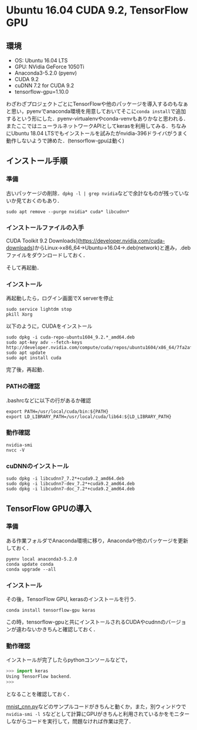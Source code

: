 # Ubuntu 16.04 CUDA 9.2, TensorFlow GPU

## 環境

- OS: Ubuntu 16.04 LTS
- GPU: NVidia GeForce 1050Ti
- Anaconda3-5.2.0 (pyenv)
- CUDA 9.2
- cuDNN 7.2 for CUDA 9.2
- tensorflow-gpu=1.10.0

わざわざプロジェクトごとにTensorFlowや他のパッケージを導入するのもなぁと思い，pyenvでanaconda環境を用意しておいてそこに`conda install`で追加するという形にした．pyenv-virtualenvやconda-venvもありかなと思われる．またここではニューラルネットワークAPIとしてkerasを利用してみる．ちなみにUbuntu 18.04 LTSでもインストールを試みたがnvidia-396ドライバがうまく動作しないようで諦めた．(tensorflow-gpuは動く)

## インストール手順

### 準備

古いパッケージの削除．`dpkg -l | grep nvidia`などで余計なものが残っていないか見ておくのもあり．

```shell
sudo apt remove --purge nvidia* cuda* libcudnn*
```

### インストールファイルの入手

CUDA Toolkit 9.2 Downloads](https://developer.nvidia.com/cuda-downloads)からLinux→x86_64→Ubuntu→16.04→.deb(network)と進み，.debファイルをダウンロードしておく．

そして再起動．

###  インストール

再起動したら，ログイン画面でX serverを停止

```shell
sudo service lightdm stop
pkill Xorg
```

以下のように，CUDAをインストール

```shell
sudo dpkg -i cuda-repo-ubuntu1604_9.2.*_amd64.deb
sudo apt-key adv --fetch-keys http://developer.nvidia.com/compute/cuda/repos/ubuntu1604/x86_64/7fa2af80.pub
sudo apt update
sudo apt install cuda
```

完了後，再起動．

### PATHの確認

.bashrcなどに以下の行があるか確認

```shell 
export PATH=/usr/local/cuda/bin:${PATH}
export LD_LIBRARY_PATH=/usr/local/cuda/lib64:${LD_LIBRARY_PATH}
```

### 動作確認

```shell
nvidia-smi
nvcc -V
```

### cuDNNのインストール

```shell 
sudo dpkg -i libcudnn7_7.2*+cuda9.2_amd64.deb
sudo dpkg -i libcudnn7-dev_7.2*+cuda9.2_amd64.deb
sudo dpkg -i libcudnn7-doc_7.2*+cuda9.2_amd64.deb 
```

## TensorFlow GPUの導入

### 準備

ある作業フォルダでAnaconda環境に移り，Anacondaや他のパッケージを更新しておく．

```shell
pyenv local anaconda3-5.2.0
conda update conda
conda upgrade --all
```

### インストール

その後，TensorFlow GPU, kerasのインストールを行う.

```shell
conda install tensorflow-gpu keras
```

この時，tensorflow-gpuと共にインストールされるCUDAやcudnnのバージョンが違わないかきちんと確認しておく．

### 動作確認

インストールが完了したらpythonコンソールなどで，

```python
>>> import keras
Using TensorFlow backend．
>>>
```

となることを確認しておく．

[mnist_cnn.py](https://github.com/keras-team/keras/blob/master/examples/mnist_cnn.py)などのサンプルコードがきちんと動くか，また，別ウィンドウで`nvidia-smi -l 5`などとして計算にGPUがきちんと利用されているかをモニターしながらコードを実行して，問題なければ作業は完了．



